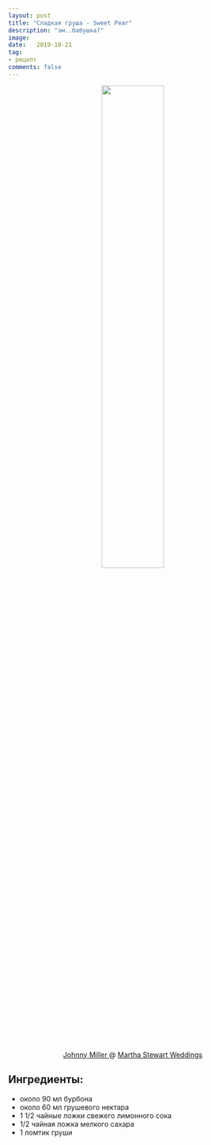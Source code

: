 ```yaml
---
layout: post
title: "Сладкая груша - Sweet Pear"
description: "эм..бабушка?"
image: 
date:   2019-10-21
tag:
- рецепт
comments: false
---
```


<center><img style="width:50%;height:auto" src="{{ site.url }}/assets/images/cocktails/sweet_pear.jpg"></center>

<center><a href="https://johnny-miller.com"> Johnny Miller </a> @ <a href="https://www.marthastewartweddings.com"> Martha Stewart Weddings</a></center>

## Ингредиенты:
- около 90 мл бурбона
- около 60 мл грушевого нектара
- 1 1/2 чайные ложки свежего лимонного сока
- 1/2 чайная ложка мелкого сахара
- 1 ломтик груши